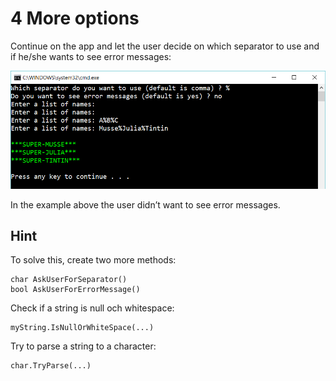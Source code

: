 ﻿# 4 More options

Continue on the app and let the user decide on which separator to use and if he/she wants to see error messages:

![49](Images/49.png)
 
In the example above the user didn’t want to see error messages.

## Hint

To solve this, create two more methods:

	char AskUserForSeparator()
	bool AskUserForErrorMessage()

Check if a string is null och whitespace:

    myString.IsNullOrWhiteSpace(...)


Try to parse a string to a character:

    char.TryParse(...)
